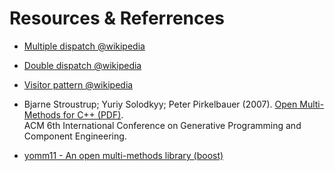 # Resources & Referrences

- [Multiple dispatch @wikipedia](https://en.wikipedia.org/wiki/Multiple_dispatch)  
- [Double dispatch @wikipedia](https://www.wikiwand.com/en/Double_dispatch)  
- [Visitor pattern @wikipedia](https://www.wikiwand.com/en/Visitor_pattern)  
  

- Bjarne Stroustrup; Yuriy Solodkyy; Peter Pirkelbauer (2007). [Open Multi-Methods for C++ (PDF)](http://www.stroustrup.com/multimethods.pdf).  
ACM 6th International Conference on Generative Programming and Component Engineering.  
- [yomm11 - An open multi-methods library (boost)](http://www.yorel.be/mm/)  

<!--
### WebSites
### Papers
["Fast algorithms for compressed multi-method dispatch tables generation"](http://hal.inria.fr/docs/00/07/37/21/PDF/RR-2977.pdf) - Amiel, Dujardin and Simon's paper  
-->


